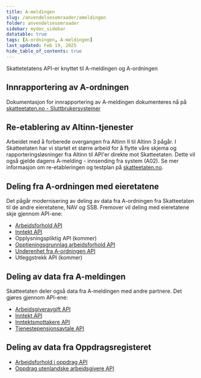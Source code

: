 ```yaml
---
title: A-meldingen
slug: /anvendelsesomraader/ameldingen
folder: anvendelsesomraader
sidebar: mydoc_sidebar
datatable: true
tags: [A-ordningen, A-meldingen]
last_updated: Feb 19, 2025
hide_table_of_contents: true
---
```

<Summary>Skattetetatens API-er knyttet til A-meldingen og A-ordningen</Summary>

## Innrapportering av A-ordningen

Dokumentasjon for innrapportering av A-meldingen dokumenteres nå på [skatteetaten.no - Sluttbrukersystemer](https://www.skatteetaten.no/samarbeidspartnere/sluttbrukersystemer/a-meldingen-sbs/)                                          
## Re-etablering av Altinn-tjenester

Arbeidet med å forberede overgangen fra Altinn II til Altinn 3 pågår. I Skatteetaten har vi startet et større arbeid for å flytte våre skjema og rapporteringsløsninger fra Altinn til API'er direkte mot Skatteetaten. Dette vil også gjelde dagens A-melding - innsending fra system (A02). Se mer informasjon om re-etableringen og testplan på [skatteetaten.no](https://www.skatteetaten.no/bedrift-og-organisasjon/reetableringaltinn/).
  
## Deling fra A-ordningen med eieretatene

Det pågår modernisering av deling av data fra A-ordningen fra Skatteetaten til de andre eieretatene, NAV og SSB.
Fremover vil deling med eieretatene skje gjennom API-ene:
  * [Arbeidsforhold API](../api/arbeidsforhold.md)
  * [Inntekt API](../api/inntekt.md)
  * Opplysningspliktig API (kommer)
  * [Opptjeningsgrunnlag arbeidsforhold API](../api/opptjeningsgrunnlagarbeidsforhold.md)
  * [Underenhet fra A-ordningen API](../api/underenhetaordningen.md)
  * Utleggstrekk API (kommer)

## Deling av data fra A-meldingen

Skatteetaten deler også data fra A-meldingen med andre partnere. Det gjøres gjennom API-ene:
  * [Arbeidsgiveravgift API](../api/arbeidsgiveravgift.md)
  * [Inntekt API](../api/inntekt.md)
  * [Inntektsmottakere API](../api/inntektsmottakere.md)
  * [Tjenestepensjonsavtale API](../api/tjenestepensjonsavtale.md)

## Deling av data fra Oppdragsregisteret
  * [Arbeidsforhold i oppdrag API](../api/arbeidsforholdioppdrag.md)  
  * [Oppdrag utenlandske arbeidsgivere API](../api/oppdragutenlandskevirksomheter.md)
    

